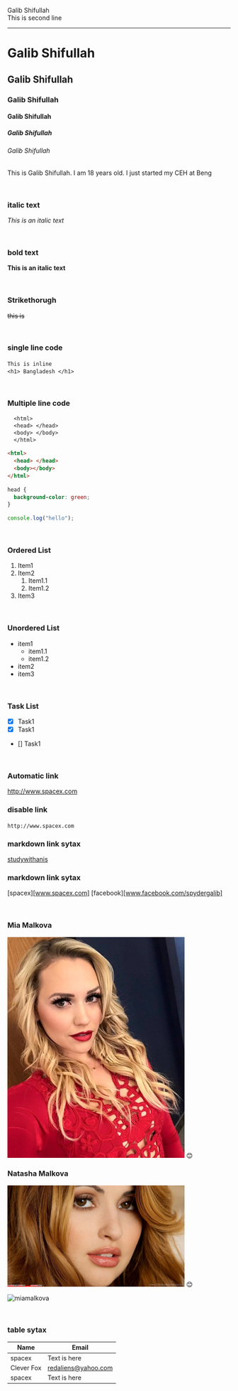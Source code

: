 <!--markdown tutorial-->

Galib Shifullah<br/>
This is second line

---

# Galib Shifullah

## Galib Shifullah

### Galib Shifullah

#### Galib Shifullah

##### Galib Shifullah

###### Galib Shifullah

<p>This is Galib Shifullah. I am 18 years old. I just started my CEH at Beng</p>

<br/>

### italic text

_This is an italic text_

<br/>

### bold text

**This is an italic text**

<br/>

### Strikethorugh

~~this is~~

<br/>

### single line code

`This is inline`  
`<h1> Bangladesh </h1>`

<br/>

### Multiple line code

```
  <html>
  <head> </head>
  <body> </body>
  </html>
```

```html
<html>
  <head> </head>
  <body></body>
</html>
```

```css
head {
  background-color: green;
}
```

```javascript
console.log("hello");
```

<br/>

### Ordered List

1. Item1
2. Item2
   1. Item1.1
   2. Item1.2
3. Item3

<br/>

### Unordered List

- item1
  - item1.1
  - item1.2
- item2
- item3

<br/>

### Task List

- [x] Task1
- [x] Task1
- [] Task1

<br/>

### Automatic link

http://www.spacex.com

### disable link

`http://www.spacex.com`

### markdown link sytax

[studywithanis](http://www.spacex.com)

### markdown link sytax

[spacex][www.spacex.com]
[facebook][www.facebook.com/spydergalib]

<br/>

### Mia Malkova

<!-- ![profile](./images/me.jpg) -->
<img src="./images/miamalkova.JPG" width="400" title="profile image"/>
😊

<br/>

### Natasha Malkova

<!-- ![profile](./images/me.jpg) -->
<img src="./images/natashamalkova.JPG" width="400" title="profile image"/>
😊

<br/>

![miamalkova](https://user-images.githubusercontent.com/58501746/188273902-e652ef75-e7eb-4ef8-a9f0-d5d995f891e3.jpg)

<br/>

### table sytax

| Name         | Email                  |
| ------------ | ---------------------- |
| spacex       | Text is here           |
| Clever Fox   | redaliens@yahoo.com    |
| spacex       | Text is here           |

<!-- all link is here -->

[websitelink]: http://www.cleverfoxsixtynine.com
[facebooklink]: https://www.facebook.com/spydergalib

